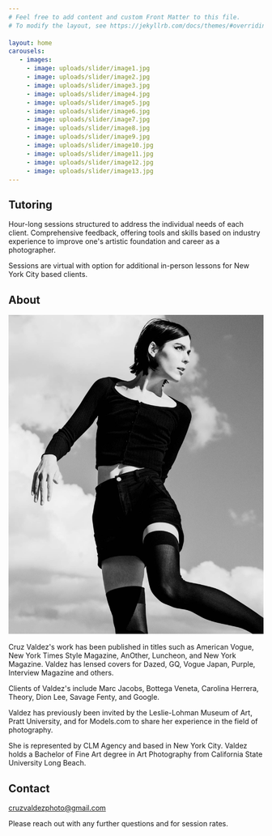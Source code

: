 ```yaml
---
# Feel free to add content and custom Front Matter to this file.
# To modify the layout, see https://jekyllrb.com/docs/themes/#overriding-theme-defaults

layout: home
carousels:
   - images:
     - image: uploads/slider/image1.jpg
     - image: uploads/slider/image2.jpg
     - image: uploads/slider/image3.jpg
     - image: uploads/slider/image4.jpg
     - image: uploads/slider/image5.jpg
     - image: uploads/slider/image6.jpg
     - image: uploads/slider/image7.jpg
     - image: uploads/slider/image8.jpg
     - image: uploads/slider/image9.jpg
     - image: uploads/slider/image10.jpg
     - image: uploads/slider/image11.jpg
     - image: uploads/slider/image12.jpg
     - image: uploads/slider/image13.jpg
---
```

## Tutoring

Hour-long sessions structured to address the individual needs of each client. Comprehensive feedback, offering tools and skills based on industry experience to improve one's artistic foundation and career as a photographer.

Sessions are virtual with option for additional in-person lessons for New York
City based clients.

## About
![Cruz Valdez self portrait](uploads/sp.jpg)

Cruz Valdez's work has been published in titles such as American Vogue, New York Times Style Magazine, AnOther, Luncheon, and New York Magazine. Valdez has lensed covers for Dazed, GQ, Vogue Japan, Purple, Interview Magazine and others.

Clients of Valdez's include Marc Jacobs, Bottega Veneta, Carolina Herrera, Theory, Dion Lee, Savage Fenty, and Google.

Valdez has previously been invited by the Leslie-Lohman Museum of Art, Pratt University, and for Models.com to share her experience in the field of photography.

She is represented by CLM Agency and based in New York City. Valdez holds a Bachelor of Fine Art degree in Art Photography from California State University Long Beach.

## Contact

[cruzvaldezphoto@gmail.com](mailto:cruzvaldezphoto@gmail.com)

Please reach out with any further questions and for session rates.
